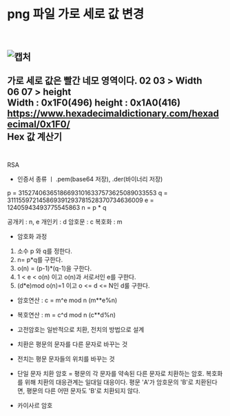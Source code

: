 # png 파일 가로 세로 값 변경 <br>
<br>

![캡처](https://user-images.githubusercontent.com/78254621/188887199-3d0cacd6-a1b5-4ba3-8a26-7ba85b73295b.PNG)<br>
<br>
가로 세로 값은 빨간 네모 영역이다. 02 03 > Width 
<br> 06 07 > height <br>
Width : 0x1F0(496) height : 0x1A0(416) <br>
https://www.hexadecimaldictionary.com/hexadecimal/0x1F0/  <br> Hex 값 계산기 <br>
<br>
--- 
RSA 
- 인증서 종류 ㅣ .pem(base64 저장), .der(바이너리 저장)

p = 315274063651866931016337573625089033553
q = 311155972145869391293781528370734636009
e = 12405943493775545863
n = p * q

공개키 : n, e
개인키 : d 
암호문 : c 
복호화 : m 

- 암호화 과정
1) 소수 p 와 q를 정한다. 
2) n= p*q를 구한다. 
3) o(n) = (p-1)*(q-1)을 구한다.
4) 1  < e < o(n) 이고 o(n)과 서로서인 e를 구한다. 
5) (d*e)mod o(n)=1 이고 o <= d <= N인 d룰 구한다.

- 암호연산 : c = m^e mod n (m**e%n)
- 복호연산 : m = c^d mod n (c**d%n)

- 고전암호는 일반적으로 치환, 전치의 방법으로 설계 

- 치환은 평문의 문자를 다른 문자로 바꾸는 것 

- 전치는 평문 문자들의 위치를 바꾸는 것 


- 단일 문자 치환 암호 
= 평문의 각 문자를 약속된  다른 문자로 치환하는 암호. 복호화를 위해 치환의 대응관계는 일대일 대응이다.
평문 'A'가 암호문의 'B'로 치환된다면, 평문의 다른 어떤 문자도 'B'로 치환되지 않다.


- 카이사르 암호 



 
